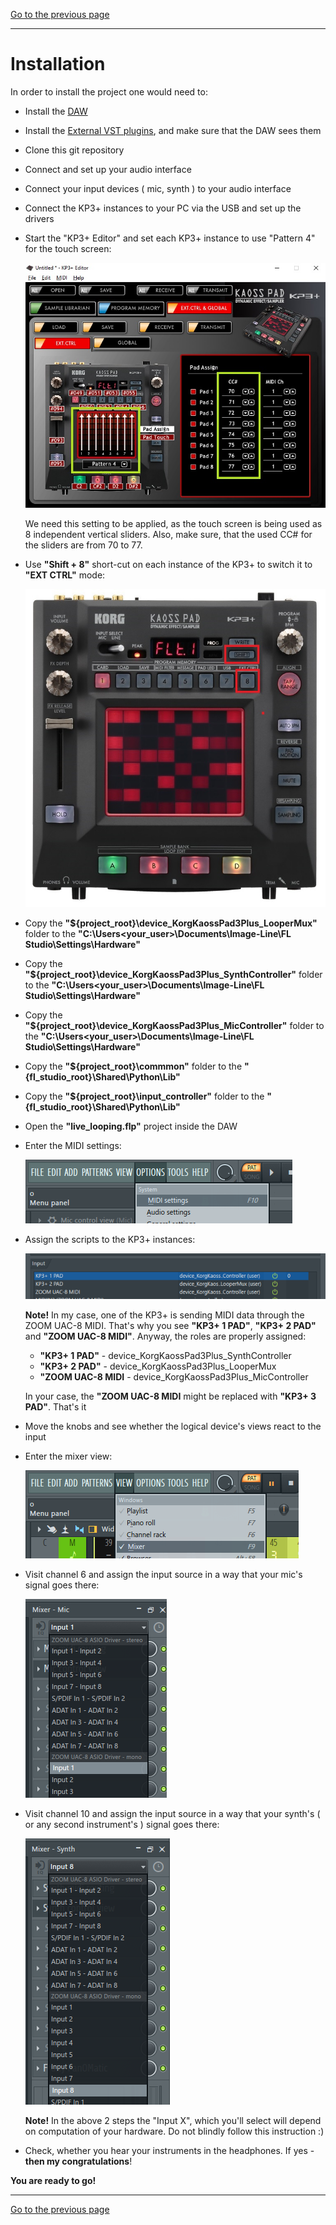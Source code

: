 [Go to the previous page](../../README.md#sub-articles)

----


# Installation

In order to install the project one would need to:

- Install the [DAW](#daw)
- Install the [External VST plugins](#vst-plugins), and make sure that the DAW sees them
- Clone this git repository
- Connect and set up your audio interface
- Connect your input devices ( mic, synth ) to your audio interface
- Connect the KP3+ instances to your PC via the USB and set up the drivers
- Start the "KP3+ Editor" and set each KP3+ instance to use "Pattern 4" for the touch screen:

  ![KP3+ editor](./resources/kp3_plus_editor.jpg)
  
  We need this setting to be applied, as the touch screen is being used as 8 independent vertical sliders. Also, make sure, that the used CC# for the sliders are from 70 to 77.

- Use **"Shift + 8"** short-cut on each instance of the KP3+ to switch it to **"EXT CTRL"** mode:

  ![Switch KP3+ to external controller mode](./resources/switch-kp3-plus-to-ext-ctrl-mode.jpg)

- Copy the **"${project_root}\device_KorgKaossPad3Plus_LooperMux"** folder to the **"C:\Users\<your_user>\Documents\Image-Line\FL Studio\Settings\Hardware"**
- Copy the **"${project_root}\device_KorgKaossPad3Plus_SynthController"** folder to the **"C:\Users\<your_user>\Documents\Image-Line\FL Studio\Settings\Hardware"**
- Copy the **"${project_root}\device_KorgKaossPad3Plus_MicController"** folder to the **"C:\Users\<your_user>\Documents\Image-Line\FL Studio\Settings\Hardware"**
- Copy the **"${project_root}\commmon"** folder to the **"{fl_studio_root}\Shared\Python\Lib"**
- Copy the **"${project_root}\input_controller"** folder to the **"{fl_studio_root}\Shared\Python\Lib"**
- Open the **"live_looping.flp"** project inside the DAW
- Enter the MIDI settings:

  ![Midi settings context menu](./resources/midi-settings-context-menu.png)

- Assign the scripts to the KP3+ instances:

  ![Midi settings](./resources/midi-settings.png)

  **Note!** In my case, one of the KP3+ is sending MIDI data through the ZOOM UAC-8 MIDI. That's why you see **"KP3+ 1 PAD"**, **"KP3+ 2 PAD"** and **"ZOOM UAC-8 MIDI"**. Anyway, the roles are properly assigned:
  
  * **"KP3+ 1 PAD"** - device_KorgKaossPad3Plus_SynthController
  * **"KP3+ 2 PAD"** - device_KorgKaossPad3Plus_LooperMux
  * **"ZOOM UAC-8 MIDI** - device_KorgKaossPad3Plus_MicController
  
  In your case, the **"ZOOM UAC-8 MIDI** might be replaced with **"KP3+ 3 PAD"**. That's it

- Move the knobs and see whether the logical device's views react to the input
- Enter the mixer view:

  ![Mixer view context menu](./resources/mixer-view-context-menu.png)

- Visit channel 6 and assign the input source in a way that your mic's signal goes there:

  ![Mic source setting](./resources/mic-source-setting.png)

- Visit channel 10 and assign the input source in a way that your synth's ( or any second instrument's ) signal goes there:

  ![Synth source setting](./resources/synth-source-setting.png)

  **Note!** In the above 2 steps the "Input X", which you'll select will depend on computation of your hardware. Do not blindly follow this instruction :)

- Check, whether you hear your instruments in the headphones. If yes - **then my congratulations**!

**You are ready to go!**

----

[Go to the previous page](../../README.md#sub-articles)